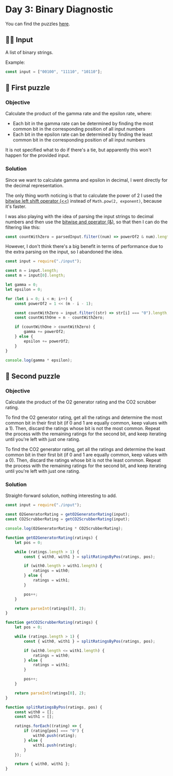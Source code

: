 # Day 3: Binary Diagnostic

You can find the puzzles [here](https://adventofcode.com/2021/day/3).

## ✍🏼 Input

A list of binary strings.

Example:

```js
const input = ["00100", "11110", "10110"];
```

## 🧩 First puzzle

### Objective

Calculate the product of the gamma rate and the epsilon rate, where:

- Each bit in the gamma rate can be determined by finding the most common bit in the corresponding position of all input numbers
- Each bit in the epsilon rate can be determined by finding the least common bit in the corresponding position of all input numbers

It is not specified what to do if there's a tie, but apparently this won't happen for the provided input.

### Solution

Since we want to calculate gamma and epsilon in decimal, I went directly for the decimal representation.

The only thing worth noticing is that to calculate the power of 2 I used the [bitwise left shift operator (<<)](https://developer.mozilla.org/en-US/docs/Web/JavaScript/Reference/Operators/Left_shift) instead of `Math.pow(2, exponent)`, because it's faster.

I was also playing with the idea of parsing the input strings to decimal numbers and then use the [bitwise and operator (&)](https://developer.mozilla.org/en-US/docs/Web/JavaScript/Reference/Operators/Bitwise_AND), so that then I can do the filtering like this:

```js
const countWithZero = parsedInput.filter((num) => powerOf2 & num).length;
```

However, I don't think there's a big benefit in terms of performance due to the extra parsing on the input, so I abandoned the idea.

```js
const input = require("./input");

const n = input.length;
const m = input[0].length;

let gamma = 0;
let epsilon = 0;

for (let i = 0; i < m; i++) {
	const powerOf2 = 1 << (m - i - 1);

	const countWithZero = input.filter((str) => str[i] === "0").length;
	const countWithOne = n - countWithZero;

	if (countWithOne > countWithZero) {
		gamma += powerOf2;
	} else {
		epsilon += powerOf2;
	}
}

console.log(gamma * epsilon);
```

## 🧩 Second puzzle

### Objective

Calculate the product of the O2 generator rating and the CO2 scrubber rating.

To find the O2 generator rating, get all the ratings and determine the most common bit in their first bit (if 0 and 1 are equally common, keep values with a 1). Then, discard the ratings whose bit is not the most common. Repeat the process with the remaining ratings for the second bit, and keep iterating until you're left with just one rating.

To find the CO2 generator rating, get all the ratings and determine the least common bit in their first bit (if 0 and 1 are equally common, keep values with a 0). Then, discard the ratings whose bit is not the least common. Repeat the process with the remaining ratings for the second bit, and keep iterating until you're left with just one rating.

### Solution

Straight-forward solution, nothing interesting to add.

```js
const input = require("./input");

const O2GeneratorRating = getO2GeneratorRating(input);
const CO2ScrubberRating = getCO2ScrubberRating(input);

console.log(O2GeneratorRating * CO2ScrubberRating);

function getO2GeneratorRating(ratings) {
	let pos = 0;

	while (ratings.length > 1) {
		const { with0, with1 } = splitRatingsByPos(ratings, pos);

		if (with0.length > with1.length) {
			ratings = with0;
		} else {
			ratings = with1;
		}

		pos++;
	}

	return parseInt(ratings[0], 2);
}

function getCO2ScrubberRating(ratings) {
	let pos = 0;

	while (ratings.length > 1) {
		const { with0, with1 } = splitRatingsByPos(ratings, pos);

		if (with0.length <= with1.length) {
			ratings = with0;
		} else {
			ratings = with1;
		}

		pos++;
	}

	return parseInt(ratings[0], 2);
}

function splitRatingsByPos(ratings, pos) {
	const with0 = [];
	const with1 = [];

	ratings.forEach((rating) => {
		if (rating[pos] === "0") {
			with0.push(rating);
		} else {
			with1.push(rating);
		}
	});

	return { with0, with1 };
}
```
